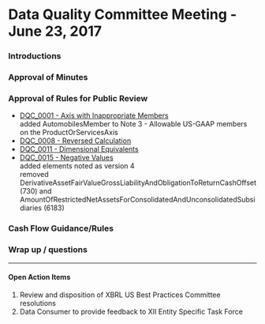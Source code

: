 # Data Quality Committee Meeting - June 23, 2017

### Introductions 
  
### Approval of Minutes
  <!--* [April 19, 2017 Meeting Minutes](DQCMeetingNotes04192017.docx?raw=true)-->

### Approval of Rules for Public Review
  + <a href="https://github.com/davidtauriello/dqc_us_rules/blob/next_q1_17/docs/DQC_US_0001/DQC_0001_ListOfAxes.xlsx?raw=true" target="_blank">DQC_0001 - Axis with Inappropriate Members</a>  
    added AutomobilesMember to Note 3 - Allowable US-GAAP members on the ProductOrServicesAxis
  + <a href="https://github.com/davidtauriello/dqc_us_rules/blob/next_q1_17/docs/DQC_US_0008/DQC_0008.md" target="_blank">DQC_0008 - Reversed Calculation</a> 
  + <a href="https://github.com/davidtauriello/dqc_us_rules/blob/next_q1_17/docs/DQC_US_0011/DQC_0011.md" target="_blank">DQC_0011 - Dimensional Equivalents</a>
  + <a href="https://github.com/davidtauriello/dqc_us_rules/blob/next_q1_17/docs/DQC_US_0015/DQC_0015_ListOfElements.xlsx?raw=true" target="_blank">DQC_0015 - Negative Values</a>  
    added elements noted as version 4  
    removed DerivativeAssetFairValueGrossLiabilityAndObligationToReturnCashOffset (730) and AmountOfRestrictedNetAssetsForConsolidatedAndUnconsolidatedSubsidiaries (6183)

### Cash Flow Guidance/Rules 

### Wrap up / questions
______________________

#### Open Action Items

1. Review and disposition of XBRL US Best Practices Committee resolutions
2. Data Consumer to provide feedback to XII Entity Specific Task Force

